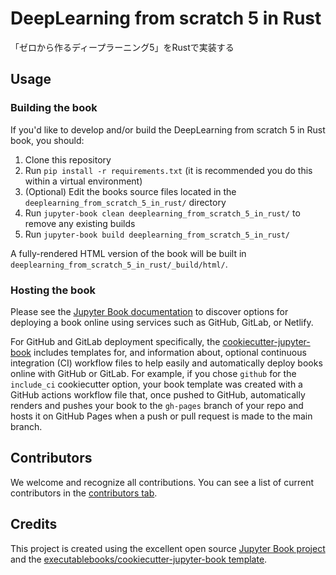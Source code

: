 # DeepLearning from scratch 5 in Rust

「ゼロから作るディープラーニング5」をRustで実装する

## Usage

### Building the book

If you'd like to develop and/or build the DeepLearning from scratch 5 in Rust book, you should:

1. Clone this repository
2. Run `pip install -r requirements.txt` (it is recommended you do this within a virtual environment)
3. (Optional) Edit the books source files located in the `deeplearning_from_scratch_5_in_rust/` directory
4. Run `jupyter-book clean deeplearning_from_scratch_5_in_rust/` to remove any existing builds
5. Run `jupyter-book build deeplearning_from_scratch_5_in_rust/`

A fully-rendered HTML version of the book will be built in `deeplearning_from_scratch_5_in_rust/_build/html/`.

### Hosting the book

Please see the [Jupyter Book documentation](https://jupyterbook.org/publish/web.html) to discover options for deploying a book online using services such as GitHub, GitLab, or Netlify.

For GitHub and GitLab deployment specifically, the [cookiecutter-jupyter-book](https://github.com/executablebooks/cookiecutter-jupyter-book) includes templates for, and information about, optional continuous integration (CI) workflow files to help easily and automatically deploy books online with GitHub or GitLab. For example, if you chose `github` for the `include_ci` cookiecutter option, your book template was created with a GitHub actions workflow file that, once pushed to GitHub, automatically renders and pushes your book to the `gh-pages` branch of your repo and hosts it on GitHub Pages when a push or pull request is made to the main branch.

## Contributors

We welcome and recognize all contributions. You can see a list of current contributors in the [contributors tab](https://github.com/kentakom1213/deeplearning_from_scratch_5_in_rust/graphs/contributors).

## Credits

This project is created using the excellent open source [Jupyter Book project](https://jupyterbook.org/) and the [executablebooks/cookiecutter-jupyter-book template](https://github.com/executablebooks/cookiecutter-jupyter-book).
